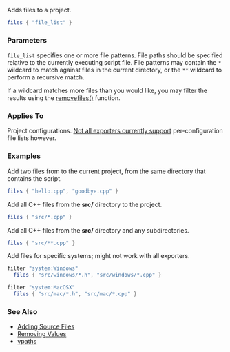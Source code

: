 Adds files to a project.

```lua
files { "file_list" }
```

### Parameters ###

`file_list` specifies one or more file patterns. File paths should be specified relative to the currently executing script file. File patterns may contain the `*` wildcard to match against files in the current directory, or the `**` wildcard to perform a recursive match.

If a wildcard matches more files than you would like, you may filter the results using the [removefiles()](Removing-Values.md) function.

### Applies To ###

Project configurations. [Not all exporters currently support](Feature-Matrix.md) per-configuration file lists however.

### Examples ###

Add two files from to the current project, from the same directory that contains the script.

```lua
files { "hello.cpp", "goodbye.cpp" }
```

Add all C++ files from the **src/** directory to the project.

```lua
files { "src/*.cpp" }
```

Add all C++ files from the **src/** directory and any subdirectories.

```lua
files { "src/**.cpp" }
```

Add files for specific systems; might not work with all exporters.

```lua
filter "system:Windows"
  files { "src/windows/*.h", "src/windows/*.cpp" }

filter "system:MacOSX"
  files { "src/mac/*.h", "src/mac/*.cpp" }
```


### See Also ###

* [Adding Source Files](Adding-Source-Files.md)
* [Removing Values](Removing-Values.md)
* [vpaths](vpaths.md)
